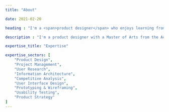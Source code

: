 ```yaml
---
title: "About"

date: 2021-02-20

heading : "I'm a <span>product designer</span> who enjoys learning from users."

description : "I'm a product designer with a Master of Arts from the Academy of Art University, San Francisco, California. <br><br>With a background in product design and three years of experience in printing industry in Thailand, I decided to study abroad in the United States. Here I was introduced to user interface design, and amazed with the possibility of creating experiences through interactive devices. User testing is very important to me. I love to observe how people react and navigate through prototypes, to listen to what they need. <b>I use that feedback to design visually engaging products.</b>"

expertise_title: "Expertise"

expertise_sectors: [
	"Product Design",
	"Project Management",
	"User Research",
	"Information Architecture",
	"Competitive Analysis",
	"User Interface Design",
	"Prototyping & Wireframing",
	"Usability Testing",
	"Product Strategy"
]
---
```

